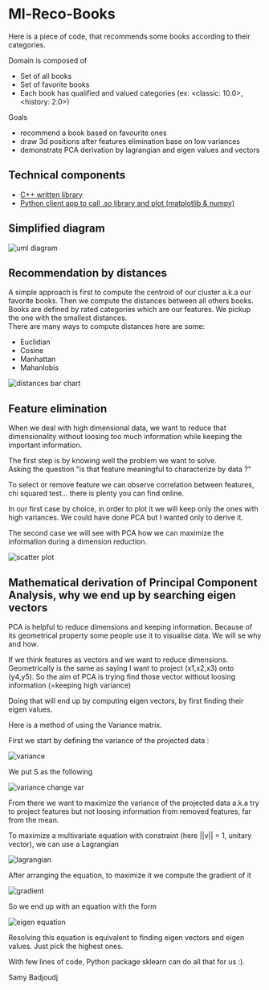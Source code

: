 # Ml-Reco-Books 

Here is a piece of code, that recommends some books according to their categories.

Domain is composed of
- Set of all books
- Set of favorite books
- Each book has qualified and valued categories (ex: <classic: 10.0>, <history: 2.0>)

Goals
- recommend a book based on favourite ones
- draw 3d positions after features elimination base on low variances
- demonstrate PCA derivation by lagrangian and eigen values and vectors

## Technical components
- [C++ written library](https://github.com/samyBadjoudj/ml-reco-books-cpp)
- [Python client app to call .so library and plot (matplotlib & numpy)](https://github.com/samyBadjoudj/ml-reco-books-python/)

## Simplified diagram

![uml diagram](https://github.com/samyBadjoudj/ml-reco-books-python/raw/master/images/diagram.png)

## Recommendation by distances

A simple approach is first to compute the centroid of our cluster a.k.a our favorite books. Then we compute the distances between all others books. Books are defined by rated categories which are our features.
We pickup the one with the smallest distances.   
There are many ways to compute distances here are some:
- Euclidian
- Cosine
- Manhattan
- Mahanlobis

![distances bar chart](https://github.com/samyBadjoudj/ml-reco-books-python/raw/master/images/distances.png)

## Feature elimination

When we deal with high dimensional data, we want to reduce that dimensionality without
loosing too much information while keeping the important information.  

The first step is by knowing well the problem we want to solve.  
Asking the question "is that feature meaningful to characterize by data ?"  

To select or remove feature we can observe correlation between features, chi squared test... there is plenty you can find online.

In our first case by choice, in order to plot it we will keep only the ones with high variances. We could have done PCA but I wanted only to derive it.

The second case we will see with PCA how we can maximize the information during a dimension reduction.


 
![scatter plot](https://github.com/samyBadjoudj/ml-reco-books-python/raw/master/images/scatter.png)


## Mathematical derivation of Principal Component Analysis, why we end up by searching eigen vectors

PCA is helpful to reduce dimensions and keeping information. Because of its geometrical property some people use it to 
visualise data. We will se why and how.




If we think features as vectors and we want to reduce dimensions.
Geometrically is the same as saying I want to project (x1,x2,x3) onto (y4,y5). So the aim of PCA is trying find those vector without loosing information (=keeping high variance)
  
Doing that will end up by computing eigen vectors, by first finding their eigen values.  

Here is a method of using the Variance matrix.


First we start by defining the variance of the projected data :
   
![variance](https://github.com/samyBadjoudj/ml-reco-books-python/raw/master/images/variance.png)

We put S as the following

![variance change var](https://github.com/samyBadjoudj/ml-reco-books-python/raw/master/images/s_variance.png)

From there we want to maximize the variance of the projected data a.k.a try to project features but not loosing information from removed features, far from the mean.  

To maximize a multivariate equation with constraint (here ||v|| = 1, unitary vector), we can use a Lagrangian
  
![lagrangian](https://github.com/samyBadjoudj/ml-reco-books-python/raw/master/images/lagrangian.png)
 
 After arranging the equation, to maximize it we compute the gradient of it
 
 ![gradient](https://github.com/samyBadjoudj/ml-reco-books-python/raw/master/images/gradient.png)
 
 So we end up with an equation with the form 
 
 ![eigen equation](https://github.com/samyBadjoudj/ml-reco-books-python/raw/master/images/eigen_equation.png)
 
 Resolving this equation is equivalent to finding eigen vectors and eigen values. Just pick the highest ones.
 
 With few lines of code, Python package sklearn can do all that for us :).
 
 Samy Badjoudj
 
 
